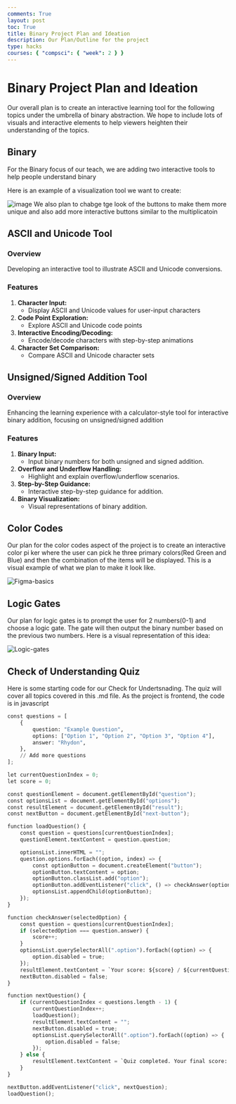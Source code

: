 ```yaml
---
comments: True
layout: post
toc: True
title: Binary Project Plan and Ideation
description: Our Plan/Outline for the project
type: hacks
courses: { "compsci": { "week": 2 } }
---
```


# Binary Project Plan and Ideation

Our overall plan is to create an interactive learning tool for the following topics under the umbrella of binary abstraction. We hope to include lots of visuals and interactive elements to help viewers heighten their understanding of the topics.

## Binary
For the Binary focus of our teach, we are adding two interactive tools to help people understand binary 

Here is an example of a visualization tool we want to create:

<img src="https://i.ibb.co/Qk8Cq1k/image.png" alt="image">
We also plan to chabge tge look of the buttons to make them more unique and also add more interactive buttons similar to the multiplicatoin


## ASCII and Unicode Tool

### Overview
Developing an interactive tool to illustrate ASCII and Unicode conversions.

### Features
1. **Character Input:**
   - Display ASCII and Unicode values for user-input characters
2. **Code Point Exploration:**
   - Explore ASCII and Unicode code points
3. **Interactive Encoding/Decoding:**
   - Encode/decode characters with step-by-step animations
4. **Character Set Comparison:**
   - Compare ASCII and Unicode character sets

<!-- pic -->

## Unsigned/Signed Addition Tool

### Overview
Enhancing the learning experience with a calculator-style tool for interactive binary addition, focusing on unsigned/signed addition

### Features
1. **Binary Input:**
   - Input binary numbers for both unsigned and signed addition.
2. **Overflow and Underflow Handling:**
   - Highlight and explain overflow/underflow scenarios.
3. **Step-by-Step Guidance:**
   - Interactive step-by-step guidance for addition.
4. **Binary Visualization:**
   - Visual representations of binary addition.

<!-- pic -->



## Color Codes

Our plan for the color codes aspect of the project is to create an interactive color pi
ker where the user can pick
he three primary colors(Red Green and Blue) and then the combination of the items will be displayed. This is a visual example of what we plan to make it look like.

<img src="https://i.ibb.co/PxM0rXY/Figma-basics.png" alt="Figma-basics">

## Logic Gates
Our plan for logic gates is to prompt the user for 2 numbers(0-1) and choose a logic gate. The gate will then output the binary number based on the previous two numbers. Here is a visual representation of this idea:

<img src="https://i.ibb.co/vPV4dKr/Screenshot-2023-11-15-at-10-38-24-AM.png" alt="Logic-gates">



## Check of Understanding Quiz

Here is some starting code for our Check for Undertsnading. The quiz will cover all topics covered in this .md file. As the project is frontend, the code is in javascript

```python
const questions = [
    {
        question: "Example Question",
        options: ["Option 1", "Option 2", "Option 3", "Option 4"],
        answer: "Rhydon",
    },
    // Add more questions
];

let currentQuestionIndex = 0;
let score = 0;

const questionElement = document.getElementById("question");
const optionsList = document.getElementById("options");
const resultElement = document.getElementById("result");
const nextButton = document.getElementById("next-button");

function loadQuestion() {
    const question = questions[currentQuestionIndex];
    questionElement.textContent = question.question;

    optionsList.innerHTML = "";
    question.options.forEach((option, index) => {
        const optionButton = document.createElement("button");
        optionButton.textContent = option;
        optionButton.classList.add("option");
        optionButton.addEventListener("click", () => checkAnswer(option));
        optionsList.appendChild(optionButton);
    });
}

function checkAnswer(selectedOption) {
    const question = questions[currentQuestionIndex];
    if (selectedOption === question.answer) {
        score++;
    }
    optionsList.querySelectorAll(".option").forEach((option) => {
        option.disabled = true;
    });
    resultElement.textContent = `Your score: ${score} / ${currentQuestionIndex + 1}`;
    nextButton.disabled = false;
}

function nextQuestion() {
    if (currentQuestionIndex < questions.length - 1) {
        currentQuestionIndex++;
        loadQuestion();
        resultElement.textContent = "";
        nextButton.disabled = true;
        optionsList.querySelectorAll(".option").forEach((option) => {
            option.disabled = false;
        });
    } else {
        resultElement.textContent = `Quiz completed. Your final score: ${score} / ${questions.length}`;
    }
}

nextButton.addEventListener("click", nextQuestion);
loadQuestion();
```